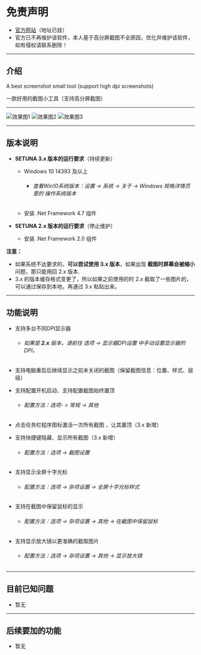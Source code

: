 # 免责声明
- [官方网站](http://www.clearunit.com/clearup/setuna2)（地址已挂）
- 官方已不再维护该软件，本人基于高分屏截图不全原因，优化并维护该软件，如有侵权请联系删除！

---

## 介绍
A best screenshot small tool (support high dpi screenshots) 

一款好用的截图小工具（支持高分屏截图）

---

![效果图1](壁纸示例图/示例1.png)
![效果图2](壁纸示例图/示例2.png)
![效果图3](壁纸示例图/示例3.png)

---

## 版本说明
- **SETUNA 3.x 版本的运行要求**（持续更新）
  
  - Windows 10 14393 及以上
  
    - ###### 查看Win10系统版本：设置 -> 系统 -> 关于 -> Windows 规格详情页里的 操作系统版本
  
  - 安装 .Net Framework 4.7 组件
- **SETUNA 2.x 版本的运行要求**（停止维护）
  
  - 安装 .Net Framework 2.0 组件

**注意：**

- 如果系统不达要求的，**可以尝试使用 3.x 版本**，如果出现 **截图时屏幕会被缩小** 问题，那只能用回 2.x 版本.
- 3.x 的版本缓存格式变更了，所以如果之前使用的时 2.x 截取了一些图片的，可以通过保存到本地，再通过 3.x 粘贴出来。


---

## 功能说明
- 支持多台不同DPI显示器

  - ###### 如果是 **2.x** 版本，请前往 选项 -> 显示器DPI设置 中手动设置显示器的 DPI。

- 支持电脑重启后继续显示之前未关闭的截图（保留截图信息：位置、样式、层级）

- 支持配置开机启动、支持配置截图始终置顶

  - ###### 配置方法：选项- > 常规 -> 其他

- 点击任务栏程序图标激活一次所有截图 ，让其置顶（3.x 新增）

- 支持快捷键隐藏、显示所有截图（3.x 新增）

  - ###### 配置方法：选项 -> 截图设置
  
- 支持显示全屏十字光标

  - ###### 配置方法：选项 -> 杂项设置 -> 全屏十字光标样式

- 支持在截图中保留鼠标的显示

  - ###### 配置方法：选项 -> 杂项设置 -> 其他 -> 在截图中保留鼠标

- 支持显示放大镜以更准确的截取图片

  - ###### 配置方法：选项 -> 杂项设置 -> 其他 -> 显示放大镜

---

## 目前已知问题
- 暂无

---

## 后续要加的功能
- 暂无